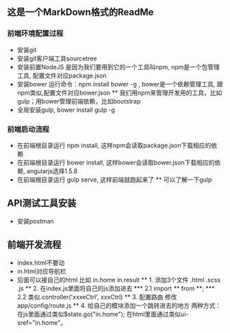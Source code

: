 ## 这是一个MarkDown格式的ReadMe
### 前端环境配置过程
* 安装git
* 安装git客户端工具sourcetree
* 安装前置NodeJS 是因为我们要用到它的一个工具叫npm, npm是一个包管理工具, 配置文件对应package.json
* 安装bower 运行命令：npm install bower -g , bower是一个依赖管理工具, 跟npm类似,配置文件对应bower.json
** 我们用npm来管理开发用的工具，比如gulp；用bower管理前端依赖，比如bootstrap
* 全局安装gulp, bower install gulp -g

### 前端启动流程
* 在前端根目录运行 npm install, 这样npm会读取package.json下载相应的依赖
* 在前端根目录运行 bower install, 这样bower会读取bower.json下载相应的依赖, angularjs选择1.5.8
* 在前端根目录运行 gulp serve, 这样前端就跑起来了
** 可以了解一下gulp

## API测试工具安装
* 安装postman

## 前端开发流程
* index.html不要动
* in.html对应导航栏
* 后面可以接自己的html 比如 in.home  in.result
** 1. 添加3个文件 .html .scss .js
** 2. 在index.js里面将自己的js添加进去
*** 2.1 import ** from **;
*** 2.2 类似.controller('xxxeCtrl', xxxCtrl)
** 3. 配置路由 修改app/config/route.js
** 4. 给自己的模块添加一个跳转进去的地方 两种方式：在js里面通过类似$state.go("in.home"); 在html里面通过类似ui-sref="in.home"。
